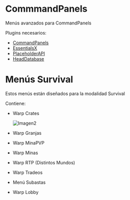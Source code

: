 # CommmandPanels
Menús avanzados para CommandPanels

Plugins necesarios:
- [CommandPanels](https://www.spigotmc.org/resources/commandpanels.67788/)
- [EssentialsX](https://essentialsx.net/downloads.html)
- [PlaceholderAPI](https://www.spigotmc.org/resources/placeholderapi.6245/)
- [HeadDatabase](https://www.spigotunlocked.com/resources/head-database.288/)

# Menús Survival
Estos menús están diseñados para la modalidad Survival

Contiene:
- Warp Crates

  ![Imagen2](https://github.com/TierraCraft1/CommmandPanels/assets/170255518/0759e7a6-df50-42de-a3cc-0eee90fe0fed)

- Warp Granjas
- Warp MinaPVP
- Warp Minas
- Warp RTP (Distintos Mundos)
- Warp Tradeos
- Menú Subastas
- Warp Lobby
